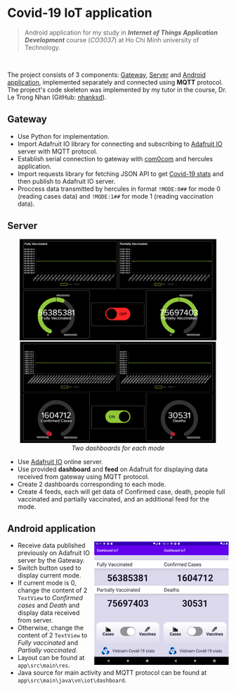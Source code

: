 # Covid-19 IoT application

> Android application for my study in ***Internet of Things Application Development*** course (*CO3037*) at Ho Chi Minh university of Technology.

<br>

<!-- <img align="right" src="img/Screenshot0.png" width="170px" height="310px"><img align="right" src="img/Screenshot1.png" width="170px" height="310px"> -->

The project consists of 3 components: <a href="#gateway">Gateway</a>, <a href="#server">Server</a> and <a href="#android-application">Android application</a>, implemented separately and connected using **MQTT** protocol. The project's code skeleton was implemented by my tutor in the course, Dr. Le Trong Nhan (GitHub: [nhanksd](https://github.com/nhanksd85)).

## Gateway
  - Use Python for implementation.
  - Import Adafruit IO library for connecting and subscribing to [Adafruit IO](https://io.adafruit.com/) server with MQTT protocol.
  - Establish serial connection to gateway with [com0com](http://com0com.sourceforge.net/) and hercules application.
  - Import requests library for fetching JSON API to get [Covid-19 stats](https://github.com/M-Media-Group/Covid-19-API) and then publish to Adafruit IO server.
  - Proccess data transmitted by hercules in format `!MODE:0##` for mode 0 (reading cases data) and `!MODE:1##` for mode 1 (reading vaccination data).

## Server
<div align="center">
  <img src="img/db1.png" height="230px"> <img src="img/db0.png" height="230px">
  <br>
  <i>Two dashboards for each mode</i>
</div>

  - Use [Adafruit IO](https://io.adafruit.com/) online server.
  - Use provided **dashboard** and **feed** on Adafruit for displaying data received from gateway using MQTT protocol.
  - Create 2 dashboards corresponding to each mode.
  - Create 4 feeds, each will get data of Confirmed case, death, people full vaccinated and partially vaccinated, and an additional feed for the mode.

## Android application
<img align="right" src="img/Screenshot0.png" width="153.1px" height="280px"><img align="right" src="img/Screenshot1.png" width="153.1px" height="280px">

  - Receive data published previously on Adafruit IO server by the Gateway.
  - Switch button used to display current mode.
  - If current mode is 0, change the content of 2 `TextView` to *Confirmed cases* and *Death* and display data received from server.
  - Otherwise, change the content of 2 `TextView` to *Fully vaccinated* and *Partially vaccinated*.
  - Layout can be found at `app\src\main\res`.
  - Java source for main activity and MQTT protocol can be found at `app\src\main\java\vn\iot\dashboard`.
